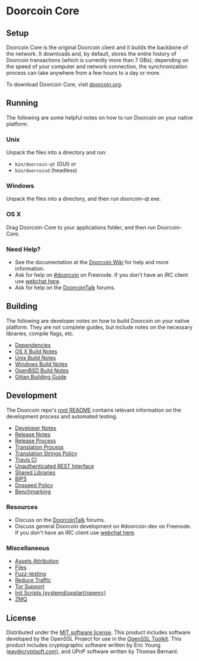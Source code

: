 Doorcoin Core
=============

Setup
---------------------
Doorcoin Core is the original Doorcoin client and it builds the backbone of the network. It downloads and, by default, stores the entire history of Doorcoin transactions (which is currently more than 7 GBs); depending on the speed of your computer and network connection, the synchronization process can take anywhere from a few hours to a day or more.

To download Doorcoin Core, visit [doorcoin.org](https://doorcoin.org).

Running
---------------------
The following are some helpful notes on how to run Doorcoin on your native platform.

### Unix

Unpack the files into a directory and run:

- `bin/doorcoin-qt` (GUI) or
- `bin/doorcoind` (headless)

### Windows

Unpack the files into a directory, and then run doorcoin-qt.exe.

### OS X

Drag Doorcoin-Core to your applications folder, and then run Doorcoin-Core.

### Need Help?

* See the documentation at the [Doorcoin Wiki](https://doorcoin.info/)
for help and more information.
* Ask for help on [#doorcoin](http://webchat.freenode.net?channels=doorcoin) on Freenode. If you don't have an IRC client use [webchat here](http://webchat.freenode.net?channels=doorcoin).
* Ask for help on the [DoorcoinTalk](https://doorcointalk.io/) forums.

Building
---------------------
The following are developer notes on how to build Doorcoin on your native platform. They are not complete guides, but include notes on the necessary libraries, compile flags, etc.

- [Dependencies](dependencies.md)
- [OS X Build Notes](build-osx.md)
- [Unix Build Notes](build-unix.md)
- [Windows Build Notes](build-windows.md)
- [OpenBSD Build Notes](build-openbsd.md)
- [Gitian Building Guide](gitian-building.md)

Development
---------------------
The Doorcoin repo's [root README](/README.md) contains relevant information on the development process and automated testing.

- [Developer Notes](developer-notes.md)
- [Release Notes](release-notes.md)
- [Release Process](release-process.md)
- [Translation Process](translation_process.md)
- [Translation Strings Policy](translation_strings_policy.md)
- [Travis CI](travis-ci.md)
- [Unauthenticated REST Interface](REST-interface.md)
- [Shared Libraries](shared-libraries.md)
- [BIPS](bips.md)
- [Dnsseed Policy](dnsseed-policy.md)
- [Benchmarking](benchmarking.md)

### Resources
* Discuss on the [DoorcoinTalk](https://doorcointalk.io/) forums.
* Discuss general Doorcoin development on #doorcoin-dev on Freenode. If you don't have an IRC client use [webchat here](http://webchat.freenode.net/?channels=doorcoin-dev).

### Miscellaneous
- [Assets Attribution](assets-attribution.md)
- [Files](files.md)
- [Fuzz-testing](fuzzing.md)
- [Reduce Traffic](reduce-traffic.md)
- [Tor Support](tor.md)
- [Init Scripts (systemd/upstart/openrc)](init.md)
- [ZMQ](zmq.md)

License
---------------------
Distributed under the [MIT software license](/COPYING).
This product includes software developed by the OpenSSL Project for use in the [OpenSSL Toolkit](https://www.openssl.org/). This product includes
cryptographic software written by Eric Young ([eay@cryptsoft.com](mailto:eay@cryptsoft.com)), and UPnP software written by Thomas Bernard.
